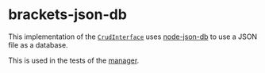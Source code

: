 # brackets-json-db

This implementation of the [`CrudInterface`](https://drarig29.github.io/brackets-docs/reference/manager/interfaces/CrudInterface.html) uses [node-json-db](https://github.com/Belphemur/node-json-db) to use a JSON file as a database.

This is used in the tests of the [manager](https://github.com/Drarig29/brackets-manager.js).
